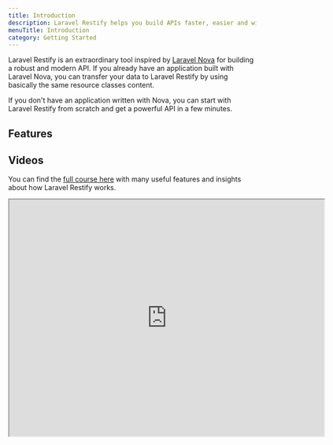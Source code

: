```yaml
---
title: Introduction
description: Laravel Restify helps you build APIs faster, easier and with more consistency.
menuTitle: Introduction
category: Getting Started
---
```


Laravel Restify is an extraordinary tool inspired by [Laravel Nova](https://nova.laravel.com/) for building a robust and modern API. If you already have an application built with Laravel Nova, you can transfer your data to Laravel Restify by using basically the same resource classes content.

If you don't have an application written with Nova, you can start with Laravel Restify from scratch and get a powerful API in a few minutes.

## Features

<list :items="[
'CRUD over entities',
'Authentication with Sanctum',
'Handy Response maker',
'Powerful Search',
'JSON:API consistency',
'Customizable',
'Laravel Compatible Authorization'
]">
</list>


## Videos

You can find the [full course here](https://www.binarcode.com/learn/restify) with many useful features and insights about how Laravel Restify works.

<iframe src="https://player.vimeo.com/video/501764861" width="640" height="480">
</iframe>




